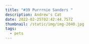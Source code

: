 ```yaml
---
title: "#39 Purrrnie Sanders "
description: Andrew's Cat
date: 2022-02-25T02:42:44.757Z
thumbnail: /static/img/img-2040.jpg
tags:
  - pets
---
```

